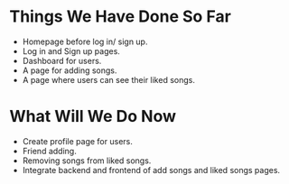 # Things We Have Done So Far

- Homepage before log in/ sign up.
- Log in and Sign up pages.
- Dashboard for users.
- A page for adding songs.
- A page where users can see their liked songs.

# What Will We Do Now

- Create profile page for users.
- Friend adding.
- Removing songs from liked songs.
- Integrate backend and frontend of add songs and liked songs pages.

